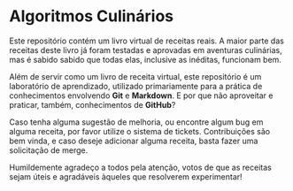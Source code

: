 # Algoritmos Culinários

Este repositório contém um livro virtual de receitas reais. A maior parte das
receitas deste livro já foram testadas e aprovadas em aventuras culinárias,
mas é sabido sabido que todas elas, inclusive as inéditas, funcionam bem.

Além de servir como um livro de receita virtual, este repositório é um
laboratório de aprendizado, utilizado primariamente para a prática de
conhecimentos envolvendo **Git** e **Markdown**. E por que não aproveitar e
praticar, também, conhecimentos de **GitHub**?

Caso tenha alguma sugestão de melhoria, ou encontre algum bug em alguma receita,
por favor utilize o sistema de tickets. Contribuições são bem vinda, e caso
deseje adicionar alguma receita, basta fazer uma solicitação de merge.

Humildemente agradeço a todos pela atenção, votos de que as receitas sejam úteis
e agradáveis àqueles que resolverem experimentar!
